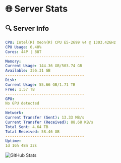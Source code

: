 # 🌐 Server Stats
## 🔍 Server Info
```yaml
CPU: Intel(R) Xeon(R) CPU E5-2699 v4 @ 1303.42GHz
CPU Usage: 0.40%
Cores: 44P | 88T
-----------------------------------
Memory:
Current Usage: 144.36 GB/503.74 GB
Available: 356.31 GB
-----------------------------------
Disk:
Current Usage: 55.66 GB/1.71 TB
Free: 1.57 TB
-----------------------------------
GPU:
No GPU detected
-----------------------------------
Network:
Current Transfer (Sent): 13.33 MB/s
Current Transfer (Received): 88.68 KB/s
Total Sent: 4.64 TB
Total Received: 58.46 GB
-----------------------------------
Uptime:
1d 16h 48m 32s
```
![GitHub Stats](https://img.shields.io/badge/Updated-2025-03-09_14:11:21-blue)